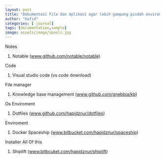 ```yaml
---
layout: post
title: "Dokumentasi File dan Aplikasi agar lebih gampang pindah enviroment"
author: "hafid"
categories: [ journal]
tags: [documentation,sample]
image: assets/image/spools.jpg
---
```


Notes
1. Notable (www.github.com/notable/notable)

Code 
1. Visual studio code (vs code download)

File manager
1. Knowledge base management (www.github.com/gnebbia/kb)

Os Enviroment
1. Dotfiles (www.github.com/hapidznur/dotfiles)

Enviroment
1. Docker Spaceship (www.bitbucket.com/hapidznur/spaceship)

Installer All Of this
1. Shiplift (www.bitbcuket.com/hapidznur/shiplift)


